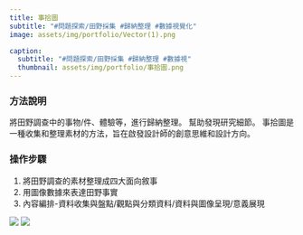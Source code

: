 ```yaml
---
title: 事拾圖
subtitle: "#問題探索/田野採集 #歸納整理 #數據視覺化"
image: assets/img/portfolio/Vector(1).png

caption:
  subtitle: "#問題探索/田野採集 #歸納整理 #數據視"
  thumbnail: assets/img/portfolio/事拾圖.png
---
```

### 方法說明
將田野調查中的事物/件、體驗等，進行歸納整理。
幫助發現研究細節。
事拾圖是一種收集和整理素材的方法，旨在啟發設計師的創意思維和設計方向。

### 操作步驟
1. 將田野調查的素材整理成四大面向敘事
2. 用圖像數據來表達田野事實
3. 內容編排-資料收集與盤點/觀點與分類資料/資料與圖像呈現/意義展現

<img src="https://github.com/justinlin099/Design-Method-Website/assets/61717681/96b20d3f-7a38-41ae-a9df-bec4a2475b3c"  style="max-width:100%; height:auto;">
<img src="https://github.com/justinlin099/Design-Method-Website/assets/61717681/9ade7df2-a300-4154-a091-ae9b8e6aaf85"  style="max-width:100%; height:auto;">

